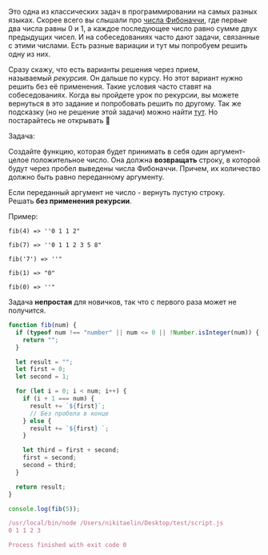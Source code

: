 Это одна из классических задач в программировании на самых разных языках. Скорее всего вы слышали про [числа Фибоначчи](https://ru.wikipedia.org/wiki/%D0%A7%D0%B8%D1%81%D0%BB%D0%B0_%D0%A4%D0%B8%D0%B1%D0%BE%D0%BD%D0%B0%D1%87%D1%87%D0%B8), где первые два числа равны 0 и 1, а каждое последующее число равно сумме двух предыдущих чисел. И на собеседованиях часто дают задачи, связанные с этими числами. Есть разные вариации и тут мы попробуем решить одну из них.

Сразу скажу, что есть варианты решения через прием, называемый _рекурсия_. Он дальше по курсу. Но этот вариант нужно решить без её применения. Такие условия часто ставят на собеседованиях. Когда вы пройдете урок по рекурсии, вы можете вернуться в это задание и попробовать решить по другому. Так же подсказку (но не решение этой задачи) можно найти [тут](https://learn.javascript.ru/task/fibonacci-numbers). Но постарайтесь не открывать 🙂

Задача:

Создайте функцию, которая будет принимать в себя один аргумент-целое положительное число. Она должна **возвращать** строку, в которой будут через пробел выведены числа Фибоначчи. Причем, их количество должно быть равно переданному аргументу.

Если переданный аргумент не число - вернуть пустую строку. Решать **без применения рекурсии**.

Пример:

`fib(4) => ''0 1 1 2"`

`fib(7) => ''0 1 1 2 3 5 8"`

`fib('7') => ''"`

`fib(1) => "0"`

`fib(0) => ''"`

Задача **непростая** для новичков, так что с первого раза может не получится.

```JavaScript
function fib(num) {
  if (typeof num !== "number" || num <= 0 || !Number.isInteger(num)) {
    return "";
  }

  let result = "";
  let first = 0;
  let second = 1;

  for (let i = 0; i < num; i++) {
    if (i + 1 === num) {
      result += `${first}`;
      // Без пробела в конце
    } else {
      result += `${first} `;
    }

    let third = first + second;
    first = second;
    second = third;
  }

  return result;
}

console.log(fib(5));
```

```JavaScript
/usr/local/bin/node /Users/nikitaelin/Desktop/test/script.js
0 1 1 2 3

Process finished with exit code 0
```